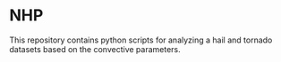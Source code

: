 # NHP
This repository contains python scripts for analyzing a hail and tornado datasets based on the convective parameters. 
